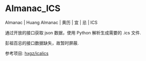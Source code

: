 # Almanac_ICS
Almanac | Huang Almanac | 黄历 | 宜 | 忌 | ICS

通过开放的接口获取 json 数据，使用 Python 解析生成需要的 .ics 文件.

彭祖百忌的接口数据缺失，故暂时屏蔽.

参考项目: [hxgz/icalics](https://github.com/hxgz/icalics)
